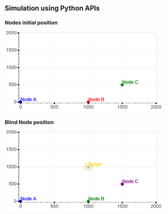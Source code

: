 
## Simulation using Python APIs

### Nodes initial position
![Python](image/Nodes.png)

### Blind Node position
![Python1](image/TargetNode_POS.png)
